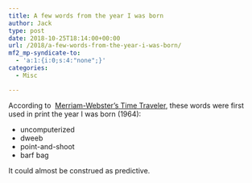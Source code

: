 ```yaml
---
title: A few words from the year I was born
author: Jack
type: post
date: 2018-10-25T18:14:00+00:00
url: /2018/a-few-words-from-the-year-i-was-born/
mf2_mp-syndicate-to:
  - 'a:1:{i:0;s:4:"none";}'
categories:
  - Misc

---
```

 

According to  [Merriam-Webster&#8217;s Time Traveler][1], these words were first used in print the year I was born (1964):  


  * uncomputerized
  * dweeb
  * point-and-shoot
  * barf bag  
    

It could almost be construed as predictive.

 [1]: https://www.merriam-webster.com/time-traveler/1964